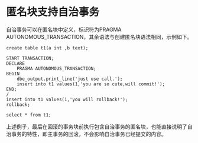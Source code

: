 # 匿名块支持自治事务<a name="ZH-CN_TOPIC_0289900151"></a>

自治事务可以在匿名块中定义，标识符为PRAGMA AUTONOMOUS\_TRANSACTION，其余语法与创建匿名块语法相同，示例如下。

```
create table t1(a int ,b text);

START TRANSACTION;
DECLARE 
	PRAGMA AUTONOMOUS_TRANSACTION;
BEGIN
	dbe_output.print_line('just use call.');
	insert into t1 values(1,'you are so cute,will commit!');
END;
/
insert into t1 values(1,'you will rollback!');
rollback;

select * from t1;
```

上述例子，最后在回滚的事务块前执行包含自治事务的匿名块，也能直接说明了自治事务的特性，即主事务的回滚，不会影响自治事务已经提交的内容。

